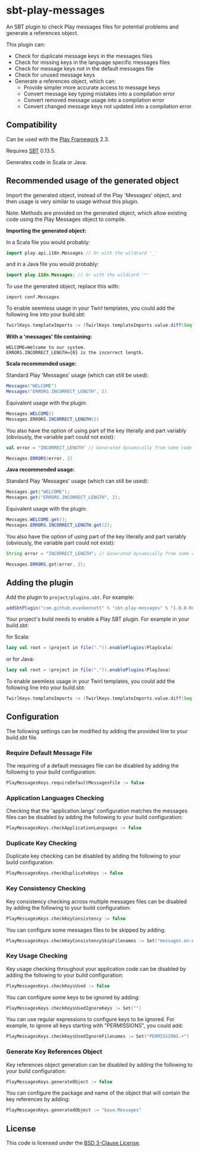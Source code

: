 sbt-play-messages
=================

An SBT plugin to check Play messages files for potential problems and generate a references object.

This plugin can:
 * Check for duplicate message keys in the messages files
 * Check for missing keys in the language specific messages files
 * Check for message keys not in the default messages file
 * Check for unused message keys
 * Generate a references object, which can:
    * Provide simpler more accurate access to message keys
    * Convert message key typing mistakes into a compilation error
    * Convert removed message usage into a compilation error
    * Convert changed message keys not updated into a compilation error

Compatibility
-------------

Can be used with the [Play Framework][play] 2.3.

Requires [SBT][sbt] 0.13.5.

Generates code in Scala or Java.

Recommended usage of the generated object
-----------------------------------------

Import the generated object, instead of the Play 'Messages' object, and then usage is very similar to usage without this plugin.

Note: Methods are provided on the generated object, which allow existing code using the Play Messages object to compile.

**Importing the generated object:**

In a Scala file you would probably:

```scala
import play.api.i18n.Messages // Or with the wildcard '_'
```

and in a Java file you would probably:

```java
import play.i18n.Messages; // Or with the wildcard '*'
```

To use the generated object, replace this with:

```
import conf.Messages
```

To enable seemless usage in your Twirl templates, you could add the following line into your build.sbt:

```scala
TwirlKeys.templateImports := (TwirlKeys.templateImports.value.diff(Seq("play.api.i18n._")) ++ Seq("conf.Messages", "play.api.i18n.Lang"))
```

**With a 'messages' file containing:**

```
WELCOME=Welcome to our system.
ERRORS.INCORRECT_LENGTH={0} is the incorrect length.
```

**Scala recommended usage:**

Standard Play 'Messages' usage (which can still be used):

```scala
Messages("WELCOME")
Messages("ERRORS.INCORRECT_LENGTH", 2)
```

Equivalent usage with the plugin:

```scala
Messages.WELCOME()
Messages.ERRORS.INCORRECT_LENGTH(2)
```

You also have the option of using part of the key literally and part variably (obviously, the variable part could not exist):

```scala
val error = "INCORRECT_LENGTH" // Generated dynamically from some code

Messages.ERRORS(error, 2)
```

**Java recommended usage:**

Standard Play 'Messages' usage (which can still be used):

```java
Messages.get("WELCOME");
Messages.get("ERRORS.INCORRECT_LENGTH", 2);
```

Equivalent usage with the plugin:

```java
Messages.WELCOME.get();
Messages.ERRORS.INCORRECT_LENGTH.get(2);
```

You also have the option of using part of the key literally and part variably (obviously, the variable part could not exist):

```java
String error = "INCORRECT_LENGTH"; // Generated dynamically from some code

Messages.ERRORS.get(error, 2);
```

Adding the plugin
-----------------

Add the plugin to `project/plugins.sbt`. For example:

```scala
addSbtPlugin("com.github.evanbennett" % "sbt-play-messages" % "1.0.0-RC1")
```

Your project's build needs to enable a Play SBT plugin. For example in your build.sbt:

for Scala:

```scala
lazy val root = (project in file(".")).enablePlugins(PlayScala)
```

or for Java:

```scala
lazy val root = (project in file(".")).enablePlugins(PlayJava)
```

To enable seemless usage in your Twirl templates, you could add the following line into your build.sbt:

```scala
TwirlKeys.templateImports := (TwirlKeys.templateImports.value.diff(Seq("play.api.i18n._")) ++ Seq("conf.Messages", "play.api.i18n.Lang"))
```

Configuration
-------------

The following settings can be modified by adding the provided line to your build.sbt file.

### Require Default Message File

The requiring of a default messages file can be disabled by adding the following to your build configuration:

```scala
PlayMessagesKeys.requireDefaultMessagesFile := false
```

### Application Languages Checking

Checking that the 'application.langs' configuration matches the messages files can be disabled by adding the following to your build configuration:

```scala
PlayMessagesKeys.checkApplicationLanguages := false
```

### Duplicate Key Checking

Duplicate key checking can be disabled by adding the following to your build configuration:

```scala
PlayMessagesKeys.checkDuplicateKeys := false
```

### Key Consistency Checking

Key consistency checking across multiple messages files can be disabled by adding the following to your build configuration:

```scala
PlayMessagesKeys.checkKeyConsistency := false
```

You can configure some messages files to be skipped by adding:

```scala
PlayMessagesKeys.checkKeyConsistencySkipFilenames := Set("messages.en-AU")
```

### Key Usage Checking

Key usage checking throughout your application code can be disabled by adding the following to your build configuration:

```scala
PlayMessagesKeys.checkKeysUsed := false
```

You can configure some keys to be ignored by adding:

```scala
PlayMessagesKeys.checkKeysUsedIgnoreKeys := Set("")
```

You can use regular expressions to configure keys to be ignored. For example, to ignore all keys starting with "PERMISSIONS", you could add:

```scala
PlayMessagesKeys.checkKeysUsedIgnoreFilenames := Set("PERMISSIONS.+")
```

### Generate Key References Object

Key references object generation can be disabled by adding the following to your build configuration:

```scala
PlayMessagesKeys.generateObject := false
```

You can configure the package and name of the object that will contain the key references by adding:

```scala
PlayMessagesKeys.generatedObject := "base.Messages"
```

License
-------

This code is licensed under the [BSD 3-Clause License][bsd3clause].

[play]: http://www.playframework.com/
[sbt]: http://www.scala-sbt.org/
[bsd3clause]: http://opensource.org/licenses/BSD-3-Clause